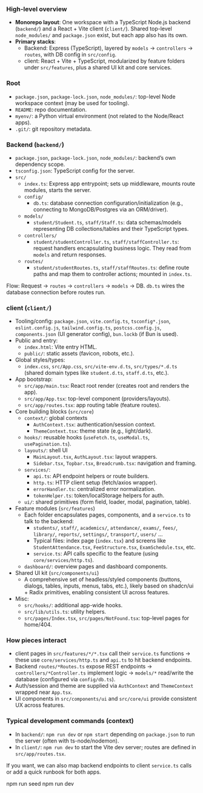 ### High-level overview
- **Monorepo layout**: One workspace with a TypeScript Node.js backend (`backend/`) and a React + Vite client (`client/`). Shared top-level `node_modules/` and `package.json` exist, but each app also has its own.
- **Primary stacks**:
  - Backend: Express (TypeScript), layered by `models` → `controllers` → `routes`, with DB config in `src/config`.
  - client: React + Vite + TypeScript, modularized by feature folders under `src/features`, plus a shared UI kit and core services.

### Root
- `package.json`, `package-lock.json`, `node_modules/`: top-level Node workspace context (may be used for tooling).
- `README`: repo documentation.
- `myenv/`: a Python virtual environment (not related to the Node/React apps).
- `.git/`: git repository metadata.

### Backend (`backend/`)
- `package.json`, `package-lock.json`, `node_modules/`: backend’s own dependency scope.
- `tsconfig.json`: TypeScript config for the server.
- `src/`
  - `index.ts`: Express app entrypoint; sets up middleware, mounts route modules, starts the server.
  - `config/`
    - `db.ts`: database connection configuration/initialization (e.g., connecting to MongoDB/Postgres via an ORM/driver).
  - `models/`
    - `student/Student.ts`, `staff/Staff.ts`: data schemas/models representing DB collections/tables and their TypeScript types.
  - `controllers/`
    - `student/studentController.ts`, `staff/staffController.ts`: request handlers encapsulating business logic. They read from `models` and return responses.
  - `routes/`
    - `student/studentRoutes.ts`, `staff/staffRoutes.ts`: define route paths and map them to controller actions; mounted in `index.ts`.

Flow: Request → `routes` → `controllers` → `models` → DB. `db.ts` wires the database connection before routes run.

### client (`client/`)
- Tooling/config: `package.json`, `vite.config.ts`, `tsconfig*.json`, `eslint.config.js`, `tailwind.config.ts`, `postcss.config.js`, `components.json` (UI generator config), `bun.lockb` (if Bun is used).
- Public and entry:
  - `index.html`: Vite entry HTML.
  - `public/`: static assets (favicon, robots, etc.).
- Global styles/types:
  - `index.css`, `src/App.css`, `src/vite-env.d.ts`, `src/types/*.d.ts` (shared domain types like `student.d.ts`, `staff.d.ts`, etc.).
- App bootstrap:
  - `src/app/main.tsx`: React root render (creates root and renders the app).
  - `src/app/App.tsx`: top-level component (providers/layouts).
  - `src/app/routes.tsx`: app routing table (feature routes).
- Core building blocks (`src/core`)
  - `context/`: global contexts
    - `AuthContext.tsx`: authentication/session context.
    - `ThemeContext.tsx`: theme state (e.g., light/dark).
  - `hooks/`: reusable hooks (`useFetch.ts`, `useModal.ts`, `usePagination.ts`).
  - `layouts/`: shell UI
    - `MainLayout.tsx`, `AuthLayout.tsx`: layout wrappers.
    - `Sidebar.tsx`, `Topbar.tsx`, `Breadcrumb.tsx`: navigation and framing.
  - `services/`:
    - `api.ts`: API endpoint helpers or route builders.
    - `http.ts`: HTTP client setup (fetch/axios wrapper).
    - `errorHandler.ts`: centralized error normalization.
    - `tokenHelper.ts`: token/localStorage helpers for auth.
  - `ui/`: shared primitives (form field, loader, modal, pagination, table).
- Feature modules (`src/features`)
  - Each folder encapsulates pages, components, and a `service.ts` to talk to the backend:
    - `students/`, `staff/`, `academics/`, `attendance/`, `exams/`, `fees/`, `library/`, `reports/`, `settings/`, `transport/`, `users/` …
    - Typical files: index page (`index.tsx`) and screens like `StudentAttendance.tsx`, `FeeStructure.tsx`, `ExamSchedule.tsx`, etc.
    - `service.ts`: API calls specific to the feature (using `core/services/http.ts`).
  - `dashboard/`: overview pages and dashboard components.
- Shared UI kit (`src/components/ui`)
  - A comprehensive set of headless/styled components (buttons, dialogs, tables, inputs, menus, tabs, etc.), likely based on shadcn/ui + Radix primitives, enabling consistent UI across features.
- Misc:
  - `src/hooks/`: additional app-wide hooks.
  - `src/lib/utils.ts`: utility helpers.
  - `src/pages/Index.tsx`, `src/pages/NotFound.tsx`: top-level pages for home/404.

### How pieces interact
- client pages in `src/features/*/*.tsx` call their `service.ts` functions → these use `core/services/http.ts` and `api.ts` to hit backend endpoints.
- Backend `routes/*Routes.ts` expose REST endpoints → `controllers/*Controller.ts` implement logic → `models/*` read/write the database (configured via `config/db.ts`).
- Auth/session and theme are supplied via `AuthContext` and `ThemeContext` wrapped near `App.tsx`.
- UI components in `src/components/ui` and `src/core/ui` provide consistent UX across features.

### Typical development commands (context)
- In `backend/`: `npm run dev` or `npm start` depending on `package.json` to run the server (often with ts-node/nodemon).
- In `client/`: `npm run dev` to start the Vite dev server; routes are defined in `src/app/routes.tsx`.

If you want, we can also map backend endpoints to client `service.ts` calls or add a quick runbook for both apps.



npm run seed
npm run dev

